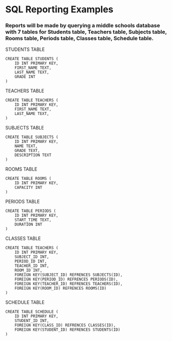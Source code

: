 # SQL Reporting Examples

### Reports will be made by querying a middle schools database with 7 tables for Students table, Teachers table, Subjects table, Rooms table, Periods table, Classes table, Schedule table.

STUDENTS TABLE
```
CREATE TABLE STUDENTS (
    ID INT PRIMARY KEY,
    FIRST_NAME TEXT,
    LAST_NAME TEXT,
    GRADE INT
)
```

TEACHERS TABLE
```
CREATE TABLE TEACHERS (
    ID INT PRIMARY KEY,
    FIRST_NAME TEXT,
    LAST_NAME TEXT,
)
```

SUBJECTS TABLE
```
CREATE TABLE SUBJECTS (
    ID INT PRIMARY KEY,
    NAME TEXT,
    GRADE TEXT,
    DESCRIPTION TEXT
)
```

ROOMS TABLE
```
CREATE TABLE ROOMS (
    ID INT PRIMARY KEY,
    CAPACITY INT
)
```

PERIODS TABLE
```
CREATE TABLE PERIODS (
    ID INT PRIMARY KEY,
    START_TIME TEXT,
    DURATION INT
)
```

CLASSES TABLE
```
CREATE TABLE TEACHERS (
    ID INT PRIMARY KEY,
    SUBJECT_ID INT,
    PERIOD_ID INT,
    TEACHER_ID INT,
    ROOM_ID INT,
    FOREIGN KEY(SUBJECT_ID) REFRENCES SUBJECTS(ID),
    FOREIGN KEY(PERIOD_ID) REFRENCES PERIODS(ID),
    FOREIGN KEY(TEACHER_ID) REFRENCES TEACHERS(ID),
    FOREIGN KEY(ROOM_ID) REFRENCES ROOMS(ID)
)
```

SCHEDULE TABLE
```
CREATE TABLE SCHEDULE (
    ID INT PRIMARY KEY,
    STUDENT_ID INT,
    FOREIGN KEY(CLASS_ID) REFRENCES CLASSES(ID),
    FOREIGN KEY(STUDENT_ID) REFRENCES STUDENTS(ID)
)
```